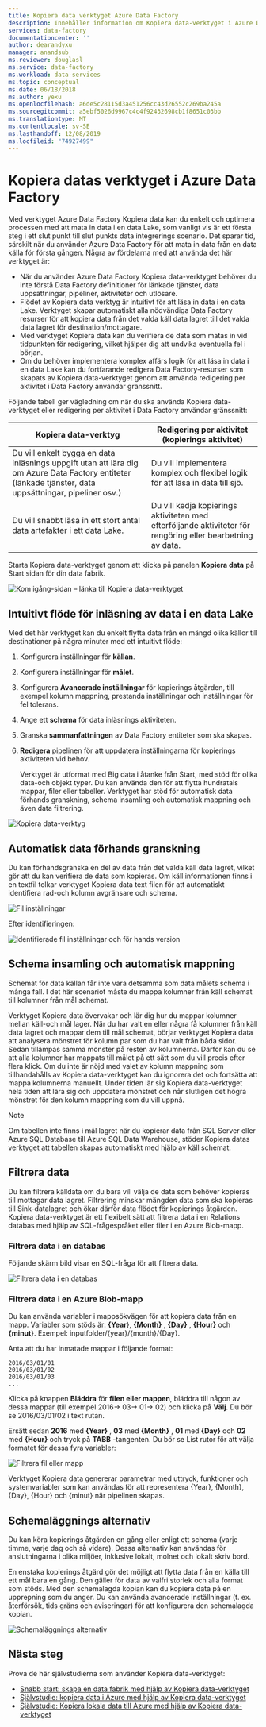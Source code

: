 ```yaml
---
title: Kopiera data verktyget Azure Data Factory
description: Innehåller information om Kopiera data-verktyget i Azure Data Factory UI
services: data-factory
documentationcenter: ''
author: dearandyxu
manager: anandsub
ms.reviewer: douglasl
ms.service: data-factory
ms.workload: data-services
ms.topic: conceptual
ms.date: 06/18/2018
ms.author: yexu
ms.openlocfilehash: a6de5c28115d3a451256cc43d26552c269ba245a
ms.sourcegitcommit: a5ebf5026d9967c4c4f92432698cb1f8651c03bb
ms.translationtype: MT
ms.contentlocale: sv-SE
ms.lasthandoff: 12/08/2019
ms.locfileid: "74927499"
---
```

# <a name="copy-data-tool-in-azure-data-factory"></a>Kopiera datas verktyget i Azure Data Factory
Med verktyget Azure Data Factory Kopiera data kan du enkelt och optimera processen med att mata in data i en data Lake, som vanligt vis är ett första steg i ett slut punkt till slut punkts data integrerings scenario.  Det sparar tid, särskilt när du använder Azure Data Factory för att mata in data från en data källa för första gången. Några av fördelarna med att använda det här verktyget är:

- När du använder Azure Data Factory Kopiera data-verktyget behöver du inte förstå Data Factory definitioner för länkade tjänster, data uppsättningar, pipeliner, aktiviteter och utlösare. 
- Flödet av Kopiera data verktyg är intuitivt för att läsa in data i en data Lake. Verktyget skapar automatiskt alla nödvändiga Data Factory resurser för att kopiera data från det valda käll data lagret till det valda data lagret för destination/mottagare. 
- Med verktyget Kopiera data kan du verifiera de data som matas in vid tidpunkten för redigering, vilket hjälper dig att undvika eventuella fel i början.
- Om du behöver implementera komplex affärs logik för att läsa in data i en data Lake kan du fortfarande redigera Data Factory-resurser som skapats av Kopiera data-verktyget genom att använda redigering per aktivitet i Data Factory användar gränssnitt. 

Följande tabell ger vägledning om när du ska använda Kopiera data-verktyget eller redigering per aktivitet i Data Factory användar gränssnitt: 

| Kopiera data-verktyg | Redigering per aktivitet (kopierings aktivitet) |
| -------------- | -------------------------------------- |
| Du vill enkelt bygga en data inläsnings uppgift utan att lära dig om Azure Data Factory entiteter (länkade tjänster, data uppsättningar, pipeliner osv.) | Du vill implementera komplex och flexibel logik för att läsa in data till sjö. |
| Du vill snabbt läsa in ett stort antal data artefakter i ett data Lake. | Du vill kedja kopierings aktiviteten med efterföljande aktiviteter för rengöring eller bearbetning av data. |

Starta Kopiera data-verktyget genom att klicka på panelen **Kopiera data** på Start sidan för din data fabrik.

![Kom igång-sidan – länka till Kopiera data-verktyget](./media/copy-data-tool/get-started-page.png)


## <a name="intuitive-flow-for-loading-data-into-a-data-lake"></a>Intuitivt flöde för inläsning av data i en data Lake
Med det här verktyget kan du enkelt flytta data från en mängd olika källor till destinationer på några minuter med ett intuitivt flöde:  

1. Konfigurera inställningar för **källan**.
2. Konfigurera inställningar för **målet**. 
3. Konfigurera **Avancerade inställningar** för kopierings åtgärden, till exempel kolumn mappning, prestanda inställningar och inställningar för fel tolerans. 
4. Ange ett **schema** för data inläsnings aktiviteten. 
5. Granska **sammanfattningen** av Data Factory entiteter som ska skapas. 
6. **Redigera** pipelinen för att uppdatera inställningarna för kopierings aktiviteten vid behov. 

   Verktyget är utformat med Big data i åtanke från Start, med stöd för olika data-och objekt typer. Du kan använda den för att flytta hundratals mappar, filer eller tabeller. Verktyget har stöd för automatisk data förhands granskning, schema insamling och automatisk mappning och även data filtrering.

![Kopiera data-verktyg](./media/copy-data-tool/copy-data-tool.png)

## <a name="automatic-data-preview"></a>Automatisk data förhands granskning
Du kan förhandsgranska en del av data från det valda käll data lagret, vilket gör att du kan verifiera de data som kopieras. Om käll informationen finns i en textfil tolkar verktyget Kopiera data text filen för att automatiskt identifiera rad-och kolumn avgränsare och schema.

![Fil inställningar](./media/copy-data-tool/file-format-settings.png)

Efter identifieringen:

![Identifierade fil inställningar och för hands version](./media/copy-data-tool/after-detection.png)

## <a name="schema-capture-and-automatic-mapping"></a>Schema insamling och automatisk mappning
Schemat för data källan får inte vara detsamma som data målets schema i många fall. I det här scenariot måste du mappa kolumner från käll schemat till kolumner från mål schemat.

Verktyget Kopiera data övervakar och lär dig hur du mappar kolumner mellan käll-och mål lager. När du har valt en eller några få kolumner från käll data lagret och mappar dem till mål schemat, börjar verktyget Kopiera data att analysera mönstret för kolumn par som du har valt från båda sidor. Sedan tillämpas samma mönster på resten av kolumnerna. Därför kan du se att alla kolumner har mappats till målet på ett sätt som du vill precis efter flera klick.  Om du inte är nöjd med valet av kolumn mappning som tillhandahålls av Kopiera data-verktyget kan du ignorera det och fortsätta att mappa kolumnerna manuellt. Under tiden lär sig Kopiera data-verktyget hela tiden att lära sig och uppdatera mönstret och når slutligen det högra mönstret för den kolumn mappning som du vill uppnå. 

> [!NOTE]
> Om tabellen inte finns i mål lagret när du kopierar data från SQL Server eller Azure SQL Database till Azure SQL Data Warehouse, stöder Kopiera datas verktyget att tabellen skapas automatiskt med hjälp av käll schemat. 

## <a name="filter-data"></a>Filtrera data
Du kan filtrera källdata om du bara vill välja de data som behöver kopieras till mottagar data lagret. Filtrering minskar mängden data som ska kopieras till Sink-datalagret och ökar därför data flödet för kopierings åtgärden. Kopiera data-verktyget är ett flexibelt sätt att filtrera data i en Relations databas med hjälp av SQL-frågespråket eller filer i en Azure Blob-mapp. 

### <a name="filter-data-in-a-database"></a>Filtrera data i en databas
Följande skärm bild visar en SQL-fråga för att filtrera data.

![Filtrera data i en databas](./media/copy-data-tool/filter-data-in-database.png)

### <a name="filter-data-in-an-azure-blob-folder"></a>Filtrera data i en Azure Blob-mapp
Du kan använda variabler i mappsökvägen för att kopiera data från en mapp. Variabler som stöds är: **{Year**}, **{Month}** , **{Day}** , **{Hour}** och **{minut**}. Exempel: inputfolder/{year}/{month}/{Day}. 

Anta att du har inmatade mappar i följande format: 

```
2016/03/01/01
2016/03/01/02
2016/03/01/03
...
```

Klicka på knappen **Bläddra** för **filen eller mappen**, bläddra till någon av dessa mappar (till exempel 2016-> 03-> 01-> 02) och klicka på **Välj**. Du bör se 2016/03/01/02 i text rutan. 

Ersätt sedan **2016** med **{Year}** , **03** med **{Month}** , **01** med **{Day}** och **02** med **{Hour}** och tryck på **TABB** -tangenten. Du bör se List rutor för att välja formatet för dessa fyra variabler:

![Filtrera fil eller mapp](./media/copy-data-tool/filter-file-or-folder.png)

Verktyget Kopiera data genererar parametrar med uttryck, funktioner och systemvariabler som kan användas för att representera {Year}, {Month}, {Day}, {Hour} och {minut} när pipelinen skapas.

## <a name="scheduling-options"></a>Schemaläggnings alternativ
Du kan köra kopierings åtgärden en gång eller enligt ett schema (varje timme, varje dag och så vidare). Dessa alternativ kan användas för anslutningarna i olika miljöer, inklusive lokalt, molnet och lokalt skriv bord. 

En enstaka kopierings åtgärd gör det möjligt att flytta data från en källa till ett mål bara en gång. Den gäller för data av valfri storlek och alla format som stöds. Med den schemalagda kopian kan du kopiera data på en upprepning som du anger. Du kan använda avancerade inställningar (t. ex. återförsök, tids gräns och aviseringar) för att konfigurera den schemalagda kopian.

![Schemaläggnings alternativ](./media/copy-data-tool/scheduling-options.png)


## <a name="next-steps"></a>Nästa steg
Prova de här självstudierna som använder Kopiera data-verktyget:

- [Snabb start: skapa en data fabrik med hjälp av Kopiera data-verktyget](quickstart-create-data-factory-copy-data-tool.md)
- [Självstudie: kopiera data i Azure med hjälp av Kopiera data-verktyget](tutorial-copy-data-tool.md) 
- [Självstudie: Kopiera lokala data till Azure med hjälp av Kopiera data-verktyget](tutorial-hybrid-copy-data-tool.md)
